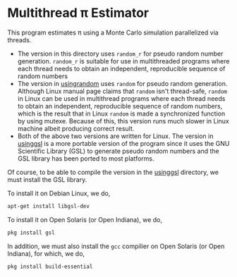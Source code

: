 # Multithread &pi; Estimator

This program estimates &pi; using a Monte Carlo simulation parallelized
via threads.

- The version in this directory uses `random_r` for pseudo random number
  generation. `random_r` is suitable for use in multithreaded programs where each
  thread needs to obtain an independent, reproducible sequence of random numbers
- The version in [usingrandom](usingrandom) uses `random` for pseudo random
  generation. Although Linux manual page claims that `random` isn't thread-safe,
  `random` in Linux can be used in multithread programs where each thread needs
  to obtain an independent, reproducible sequence of random numbers, which is the
  result that in Linux `random` is made a synchronized function by using mutexe.
  Because of this, this version runs much slower in Linux machine albeit
  producing correct result.
- Both of the above two versions are written for Linux. The version in
  [usinggsl](usinggsl) is a more portable version of the program since it
  uses the GNU Scientific Library (GSL) to generate pseudo random numbers and
  the GSL library has been ported to most platforms.

Of course, to be able to compile the version in the [usinggsl](usinggsl)
directory, we must install the GSL library.

To install it on Debian Linux, we do,

```sh
apt-get install libgsl-dev
```

To install it on Open Solaris (or Open Indiana), we do,

```sh
pkg install gsl
```

In addition, we must also install the `gcc` compilier on Open Solaris
(or Open Indiana), for which, we do,

```sh
pkg install build-essential
```
